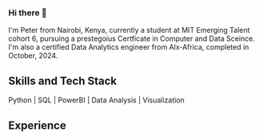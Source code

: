 ### Hi there 👋

I'm Peter from Nairobi, Kenya, currently a student at MIT Emerging Talent cohort 6, pursuing a prestegoius Certficate  in Computer and Data Sceince. I'm also a certified Data Analytics engineer from Alx-Africa, completed in October, 2024. 

## Skills and Tech Stack
Python | SQL | PowerBI | Data Analysis | Visualization

## Experience 
<!--
**KimaciaJnr/KimaciaJnr** is a ✨ _special_ ✨ repository because its `README.md` (this file) appears on your GitHub profile.

Here are some ideas to get you started:

- 🔭 I’m currently working on ...
- 🌱 I’m currently learning ...
- 👯 I’m looking to collaborate on ...
- 🤔 I’m looking for help with ...
- 💬 Ask me about ...
- 📫 How to reach me: ...
- 😄 Pronouns: ...
- ⚡ Fun fact: ...
-->
